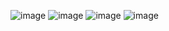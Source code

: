 ![image](https://user-images.githubusercontent.com/5947268/197520950-3e0765af-992a-4c33-a494-bf66f062af79.png)
![image](https://user-images.githubusercontent.com/5947268/197520882-eabcd939-fe16-4117-b59e-541fdf0a6636.png)
![image](https://user-images.githubusercontent.com/5947268/197522081-8fd086eb-dab6-406d-8753-e2aae68f39ec.png)
![image](https://user-images.githubusercontent.com/5947268/197522102-838d5af6-aa3d-4efb-9d0f-39924b53ed4d.png)
